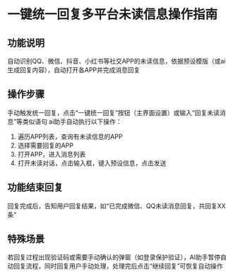 # 一键统一回复多平台未读信息操作指南
## 功能说明
自动识别QQ、微信、抖音、小红书等社交APP的未读信息，依据预设模版（或ai生成回复内容），自动打开各APP并完成消息回复
## 操作步骤
手动触发统一回复，点击“一键统一回复”按钮（主界面设置）或输入“回复未读消息”等类似语句
ai助手自动执行以下操作：
1. 遍历APP列表，查询有未读信息的APP
2. 选择需要回复的APP
3. 打开APP，进入消息列表
4. 打开未读对话，点击输入框，键入预设信息，点击发送
## 功能结束回复 
回复完成后，告知用户回复结果，如“已完成微信、QQ未读消息回复，共回复XX条”
## 特殊场景
若回复过程出现验证码或需要手动确认的弹窗（如登录保护验证），AI助手暂停自动回复流程，同时回复用户手动处理，处理完后点击“继续回复”可恢复自动操作
